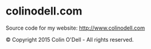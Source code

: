 # colinodell.com

Source code for my website: http://www.colinodell.com

&copy; Copyright 2015 Colin O'Dell - All rights reserved.
